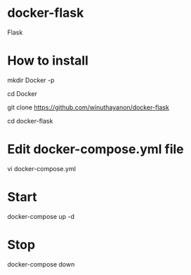 # docker-flask
Flask

# How to install
mkdir Docker -p

cd Docker

git clone https://github.com/winuthayanon/docker-flask

cd docker-flask

# Edit docker-compose.yml file
vi docker-compose.yml

# Start
docker-compose up -d

# Stop
docker-compose down
